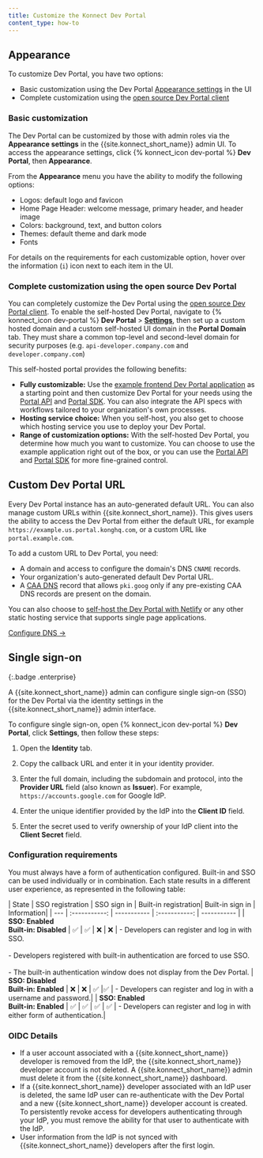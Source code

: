 ```yaml
---
title: Customize the Konnect Dev Portal
content_type: how-to
---
```



## Appearance

To customize Dev Portal, you have two options:
* Basic customization using the Dev Portal [Appearance settings](#appearance) in the UI
* Complete customization using the [open source Dev Portal client](/konnect/dev-portal/customization/self-hosted-portal/)

### Basic customization

The Dev Portal can be customized by those with admin roles via the **Appearance
settings** in the {{site.konnect_short_name}} admin UI. To access the appearance
settings, click {% konnect_icon dev-portal %} **Dev Portal**, then **Appearance**.

From the **Appearance** menu you have the ability to modify the following options:

* Logos: default logo and favicon
* Home Page Header: welcome message, primary header, and header image
* Colors: background, text, and button colors
* Themes: default theme and dark mode
* Fonts

For details on the requirements for each customizable option, hover over the information (`i`) icon next to each item in the UI.

### Complete customization using the open source Dev Portal

You can completely customize the Dev Portal using the [open source Dev Portal client](/konnect/dev-portal/customization/self-hosted-portal/). To enable the self-hosted Dev Portal, navigate to {% konnect_icon dev-portal %} **Dev Portal** > [**Settings**](https://cloud.konghq.com/portal/portal-settings), then set up a custom hosted domain and a custom self-hosted UI domain in the **Portal Domain** tab. They must share a common top-level and second-level domain for security purposes (e.g. `api-developer.company.com` and `developer.company.com`)

This self-hosted portal provides the following benefits: 

* **Fully customizable:** Use the [example frontend Dev Portal application](https://github.com/Kong/konnect-portal) as a starting point and then customize Dev Portal for your needs using the [Portal API](/konnect/api/portal/latest/) and [Portal SDK](https://www.npmjs.com/package/@kong/sdk-portal-js). You can also integrate the API specs with workflows tailored to your organization's own processes.
* **Hosting service choice:** When you self-host, you also get to choose which hosting service you use to deploy your Dev Portal. 
* **Range of customization options:** With the self-hosted Dev Portal, you determine how much you want to customize. You can choose to use the example application right out of the box, or you can use the [Portal API](/konnect/api/portal/latest/) and [Portal SDK](https://www.npmjs.com/package/@kong/sdk-portal-js) for more fine-grained control.

## Custom Dev Portal URL

Every Dev Portal instance has an auto-generated default URL. You can also manage custom URLs within {{site.konnect_short_name}}. This gives users the ability to access the Dev Portal from either the default URL, for example `https://example.us.portal.konghq.com`, or a custom URL like `portal.example.com`.

To add a custom URL to Dev Portal, you need:

* A domain and access to configure the domain's DNS `CNAME` records.
* Your organization's auto-generated default Dev Portal URL.
* A [CAA DNS](https://datatracker.ietf.org/doc/html/rfc6844) record that allows `pki.goog` only if any pre-existing CAA DNS records are present on the domain.

You can also choose to [self-host the Dev Portal with Netlify](/konnect/dev-portal/customization/netlify/) or any other static hosting service that supports single page applications.

[Configure DNS &rarr;](/konnect/reference/custom-dns)

## Single sign-on
{:.badge .enterprise}

A {{site.konnect_short_name}} admin can configure single sign-on (SSO) for the Dev Portal via the identity settings in the {{site.konnect_short_name}} admin interface.

To configure single sign-on, open {% konnect_icon dev-portal %} **Dev Portal**, click **Settings**, then follow these steps:

1. Open the **Identity** tab.

2. Copy the callback URL and enter it in your identity provider.

2. Enter the full domain, including the subdomain and protocol, into the **Provider URL** field (also known as **Issuer**). For example, `https://accounts.google.com` for Google IdP.

3. Enter the unique identifier provided by the IdP into the **Client ID** field.

4. Enter the secret used to verify ownership of your IdP client into the **Client Secret** field.

### Configuration requirements

You must always have a form of authentication configured. Built-in and SSO can be used individually or in combination. Each state results in a different user experience, as represented in the following table:

| State | SSO registration | SSO sign in | Built-in registration| Built-in sign in | Information|
| --- | :-----------: |  ----------- | :-----------: | ----------- |
| **SSO: Enabled**<br>**Built-in: Disabled** | ✅ | ✅ | ❌ | ❌ | - Developers can register and log in with SSO.<br><br>- Developers registered with built-in authentication are forced to use SSO.<br><br>- The built-in authentication window does not display from the Dev Portal.
| **SSO: Disabled**<br>**Built-in: Enabled** | ❌ | ❌ | ✅  |✅  | - Developers can register and log in with a username and password.|
| **SSO: Enabled**<br>**Built-in: Enabled** | ✅  | ✅ | ✅  | ✅  | - Developers can register and log in with either form of authentication.|


### OIDC Details

* If a user account associated with a {{site.konnect_short_name}} developer is removed from the IdP, the {{site.konnect_short_name}} developer account is not deleted. A {{site.konnect_short_name}} admin must delete it from the {{site.konnect_short_name}} dashboard.
* If a {{site.konnect_short_name}} developer associated with an IdP user is deleted, the same IdP user can re-authenticate with the Dev Portal and a new {{site.konnect_short_name}} developer account is created. To persistently revoke access for developers authenticating through your IdP, you must remove the ability for that user to authenticate with the IdP.
* User information from the IdP is not synced with {{site.konnect_short_name}} developers after the first login.
